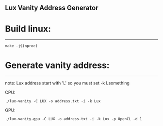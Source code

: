 Lux Vanity Address Generator
-----------------------------

# Build linux:
--------------

    make -j$(nproc)

# Generate vanity address:
--------------------------
note: Lux address start with 'L' so you must set -k Lsomething

CPU:

    ./lux-vanity -C LUX -o address.txt -i -k Lux

GPU:

    ./lux-vanity-gpu -C LUX -o address.txt -i -k Lux -p OpenCL -d 1

